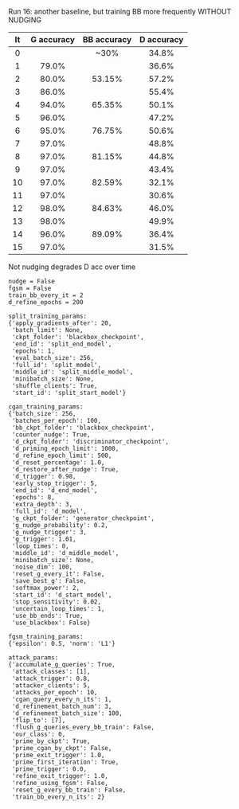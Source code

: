 Run 16: another baseline, but training BB more frequently WITHOUT NUDGING

| It | G accuracy | BB accuracy | D accuracy |
|:------:|:------:|:------:|:------:|
| 0      |        | ~30%   | 34.8%  | 
| 1      | 79.0%  |        | 36.6%  | 
| 2      | 80.0%  | 53.15% | 57.2%  |
| 3      | 86.0%  |        | 55.4%  |
| 4      | 94.0%  | 65.35% | 50.1%  |
| 5      | 96.0%  |        | 47.2%  |
| 6      | 95.0%  | 76.75% | 50.6%  |
| 7      | 97.0%  |        | 48.8%  |
| 8      | 97.0%  | 81.15% | 44.8%  |
| 9      | 97.0%  |        | 43.4%  |
| 10     | 97.0%  | 82.59% | 32.1%  |
| 11     | 97.0%  |        | 30.6%  |
| 12     | 98.0%  | 84.63% | 46.0%  |
| 13     | 98.0%  |        | 49.9%  |
| 14     | 96.0%  | 89.09% | 36.4%  |
| 15     | 97.0%  |        | 31.5%  |

Not nudging degrades D acc over time

```
nudge = False
fgsm = False
train_bb_every_it = 2
d_refine_epochs = 200
```

```
split_training_params:
{'apply_gradients_after': 20,
 'batch_limit': None,
 'ckpt_folder': 'blackbox_checkpoint',
 'end_id': 'split_end_model',
 'epochs': 1,
 'eval_batch_size': 256,
 'full_id': 'split_model',
 'middle_id': 'split_middle_model',
 'minibatch_size': None,
 'shuffle_clients': True,
 'start_id': 'split_start_model'}

cgan_training_params:
{'batch_size': 256,
 'batches_per_epoch': 100,
 'bb_ckpt_folder': 'blackbox_checkpoint',
 'counter_nudge': True,
 'd_ckpt_folder': 'discriminator_checkpoint',
 'd_priming_epoch_limit': 1000,
 'd_refine_epoch_limit': 500,
 'd_reset_percentage': 1.0,
 'd_restore_after_nudge': True,
 'd_trigger': 0.98,
 'early_stop_trigger': 5,
 'end_id': 'd_end_model',
 'epochs': 8,
 'extra_depth': 3,
 'full_id': 'd_model',
 'g_ckpt_folder': 'generator_checkpoint',
 'g_nudge_probability': 0.2,
 'g_nudge_trigger': 3,
 'g_trigger': 1.01,
 'loop_times': 0,
 'middle_id': 'd_middle_model',
 'minibatch_size': None,
 'noise_dim': 100,
 'reset_g_every_it': False,
 'save_best_g': False,
 'softmax_power': 2,
 'start_id': 'd_start_model',
 'stop_sensitivity': 0.02,
 'uncertain_loop_times': 1,
 'use_bb_ends': True,
 'use_blackbox': False}

fgsm_training_params:
{'epsilon': 0.5, 'norm': 'L1'}

attack_params:
{'accumulate_g_queries': True,
 'attack_classes': [1],
 'attack_trigger': 0.8,
 'attacker_clients': 5,
 'attacks_per_epoch': 10,
 'cgan_query_every_n_its': 1,
 'd_refinement_batch_num': 3,
 'd_refinement_batch_size': 100,
 'flip_to': [7],
 'flush_g_queries_every_bb_train': False,
 'our_class': 0,
 'prime_by_ckpt': True,
 'prime_cgan_by_ckpt': False,
 'prime_exit_trigger': 1.0,
 'prime_first_iteration': True,
 'prime_trigger': 0.0,
 'refine_exit_trigger': 1.0,
 'refine_using_fgsm': False,
 'reset_g_every_bb_train': False,
 'train_bb_every_n_its': 2}
```